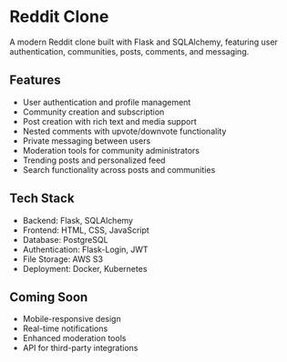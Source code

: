# Reddit Clone

A modern Reddit clone built with Flask and SQLAlchemy, featuring user authentication, communities, posts, comments, and messaging.

## Features

- User authentication and profile management
- Community creation and subscription
- Post creation with rich text and media support
- Nested comments with upvote/downvote functionality
- Private messaging between users
- Moderation tools for community administrators
- Trending posts and personalized feed
- Search functionality across posts and communities

## Tech Stack

- Backend: Flask, SQLAlchemy
- Frontend: HTML, CSS, JavaScript
- Database: PostgreSQL
- Authentication: Flask-Login, JWT
- File Storage: AWS S3
- Deployment: Docker, Kubernetes

## Coming Soon

- Mobile-responsive design
- Real-time notifications
- Enhanced moderation tools
- API for third-party integrations